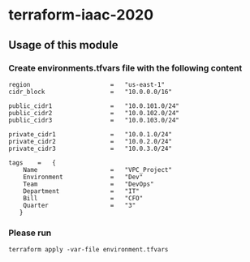 # terraform-iaac-2020
## Usage of this module 
### Create environments.tfvars file  with the following content

```
region                      =   "us-east-1"
cidr_block                  =   "10.0.0.0/16"

public_cidr1                =   "10.0.101.0/24"
public_cidr2                =   "10.0.102.0/24"
public_cidr3                =   "10.0.103.0/24"

private_cidr1               =   "10.0.1.0/24"
private_cidr2               =   "10.0.2.0/24"
private_cidr3               =   "10.0.3.0/24"

tags    =   {
    Name                    =   "VPC_Project"
    Environment             =   "Dev"
    Team                    =   "DevOps"
    Department              =   "IT"
    Bill                    =   "CFO"
    Quarter                 =   "3"
   }
```


### Please run 
``` 
terraform apply -var-file environment.tfvars